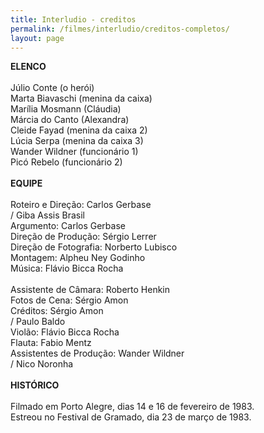 ```yaml
---
title: Interludio - creditos
permalink: /filmes/interludio/creditos-completos/
layout: page
---
```

**ELENCO**\
\
Júlio Conte (o herói)\
Marta Biavaschi (menina da caixa)\
Marília Mosmann (Cláudia)\
Márcia do Canto (Alexandra)\
Cleide Fayad (menina da caixa 2)\
Lúcia Serpa (menina da caixa 3)\
Wander Wildner (funcionário 1)\
Picó Rebelo (funcionário 2)\
\
**EQUIPE**\
\
Roteiro e Direção: Carlos Gerbase\
/ Giba Assis Brasil\
Argumento: Carlos Gerbase\
Direção de Produção: Sérgio Lerrer\
Direção de Fotografia: Norberto Lubisco\
Montagem: Alpheu Ney Godinho\
Música: Flávio Bicca Rocha\
\
Assistente de Câmara: Roberto Henkin\
Fotos de Cena: Sérgio Amon\
Créditos: Sérgio Amon\
/ Paulo Baldo\
Violão: Flávio Bicca Rocha\
Flauta: Fabio Mentz\
Assistentes de Produção: Wander Wildner\
/ Nico Noronha\
\
**H﻿ISTÓRICO**\
\
Filmado em Porto Alegre, dias 14 e 16 de fevereiro de 1983.\
Estreou no Festival de Gramado, dia 23 de março de 1983.